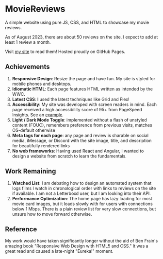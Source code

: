 # MovieReviews
A simple website using pure JS, CSS, and HTML to showcase my movie reviews.

As of August 2023, there are about 50 reviews on the site. I expect to add at least 1 review a month.

Visit [my site](https://www.tanishsmoviereviews.com) to read them! Hosted proudly on GitHub Pages.

## Achievements
1. **Responsive Design**: Resize the page and have fun. My site is styled for mobile phones and desktops.
2. **Idiomatic HTML**: Each page features HTML written as intended by the WWC.
3. **Latest CSS**: I used the latest techniques like Grid and Flex! 
4. **Accessibility**: My site was developed with screen readers in mind. Each page received a high accessibility score of 95+ from PageSpeed Insights. See an [example](https://pagespeed.web.dev/analysis/https-www-tanishsmoviereviews-com-reviews-oppenheimer_2023-html/y9stim2uzz?form_factor=mobile).
5. **Light / Dark Mode Toggle**: implemented without a flash of unstyled content (FOUC), remembers preference from previous visits, matches OS-default otherwise
6. **Meta tags for each page**: any page and review is sharable on social media, iMessage, or Discord with the site image, title, and description for beautifully rendered links
7. **No web frameworks**: Having used React and Angular, I wanted to design a website from scratch to learn the fundamentals.

## Work Remaining
1. **Watched List**: I am debating how to design an automated system that logs films I watch in chronological order with links to reviews on the site if available. I am not a Letterboxd user, but I am looking into their API.
2. **Performance Optimization**: The home page has lazy loading for most movie card images, but it loads slowly with for users with connections below 1 Mbps. There is a plain review list for very slow connections, but unsure how to move forward otherwise.

## Reference
My work would have taken significantly longer without the aid of Ben Frain's amazing book "Responsive Web Design with HTML5 and CSS." It was a great read and caused a late-night "Eureka!" moment.
